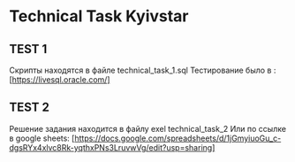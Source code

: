 # Technical Task Kyivstar

## TEST 1

Скрипты находятся в файле technical_task_1.sql
Тестирование было в : [https://livesql.oracle.com/]

## TEST 2

Решение задания находится в файлу exel technical_task_2
Или по ссылке в google sheets: [https://docs.google.com/spreadsheets/d/1jGmyiuoGu_c-dgsRYx4xlvc8Rk-yqthxPNs3LruvwVg/edit?usp=sharing]
